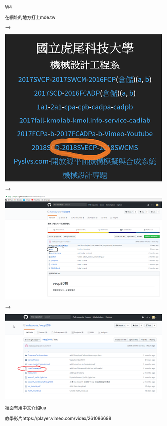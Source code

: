 W4

在網址的地方打上mde.tw

-->

![](https://github.com/s40523218/test/blob/gh-pages/%E5%9C%96%E7%89%87/W4/W4%20-1.png)

-->

![](https://github.com/s40523218/test/blob/gh-pages/%E5%9C%96%E7%89%87/W4/2.png)

-->

![](https://github.com/s40523218/test/blob/gh-pages/%E5%9C%96%E7%89%87/W4/3png)

裡面有用中文介紹lua

教學影片https://player.vimeo.com/video/261086698
